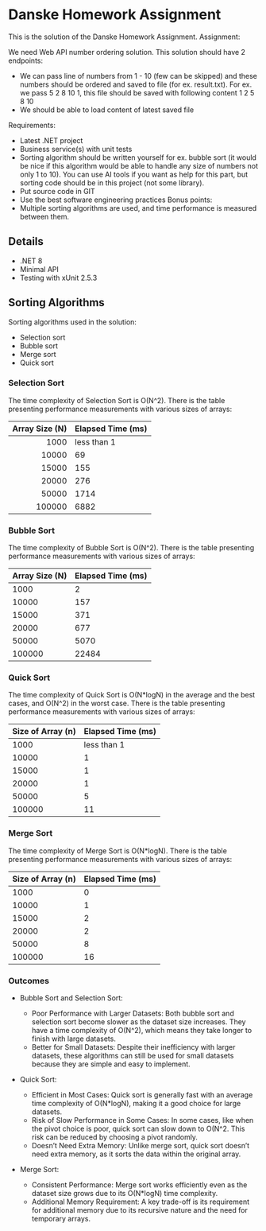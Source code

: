 
# Danske Homework Assignment

This is the solution of the Danske Homework Assignment. Assignment:

We need Web API number ordering solution. This solution should have 2 endpoints:
- We can pass line of numbers from 1 - 10 (few can be skipped) and these numbers should be ordered and saved to file (for ex. result.txt). For ex. we pass 5 2 8 10 1, this file should be saved with following content 1 2 5 8 10
- We should be able to load content of latest saved file

Requirements:
- Latest .NET project
- Business service(s) with unit tests
- Sorting algorithm should be written yourself for ex. bubble sort (it would be nice if this algorithm would be able to handle any size of numbers not only 1 to 10). You can use AI tools if you want as help for this part, but sorting code should be in this project (not some library).
- Put source code in GIT
- Use the best software engineering practices
  Bonus points:
- Multiple sorting algorithms are used, and time performance is measured between them.

## Details
- .NET 8
- Minimal API
- Testing with xUnit 2.5.3

## Sorting Algorithms
Sorting algorithms used in the solution:
- Selection sort
- Bubble sort
- Merge sort
- Quick sort

### Selection Sort
The time complexity of Selection Sort is O(N^2). There is the table presenting performance measurements with various sizes of arrays:

| Array Size (N) | Elapsed Time (ms) |
|---------------:|-------------------|
|           1000 | less than 1       |
|          10000 | 69                |
|          15000 | 155               |
|          20000 | 276               |
|          50000 | 1714              |
|         100000 | 6882              |

### Bubble Sort

The time complexity of Bubble Sort is O(N^2). There is the table presenting performance measurements with various sizes of arrays:

| Array Size (N) | Elapsed Time (ms) |
|----------------|-------------------|
| 1000           | 2                 |
| 10000          | 157               |
| 15000          | 371               |
| 20000          | 677               |
| 50000          | 5070              |
| 100000         | 22484             |

### Quick Sort

The time complexity of Quick Sort is O(N*logN) in the average and the best cases, and O(N^2) in the worst case. There is the table presenting performance measurements with various sizes of arrays:

| Size of Array (n) | Elapsed Time (ms) |
|-------------------|-------------------|
| 1000              | less than 1       |
| 10000             | 1                 |
| 15000             | 1                 |
| 20000             | 1                 |
| 50000             | 5                 |
| 100000            | 11                |

### Merge Sort

The time complexity of Merge Sort is O(N*logN). There is the table presenting performance measurements with various sizes of arrays:

| Size of Array (n) | Elapsed Time (ms) |
|-------------------|-------------------|
| 1000              | 0                 |
| 10000             | 1                 |
| 15000             | 2                 |
| 20000             | 2                 |
| 50000             | 8                 |
| 100000            | 16                |


### Outcomes

- Bubble Sort and Selection Sort:
    - Poor Performance with Larger Datasets: Both bubble sort and selection sort become slower as the dataset size increases. They have a time complexity of O(N^2), which means they take longer to finish with large datasets.
    - Better for Small Datasets: Despite their inefficiency with larger datasets, these algorithms can still be used for small datasets because they are simple and easy to implement.

- Quick Sort:
    - Efficient in Most Cases: Quick sort is generally fast with an average time complexity of O(N*logN), making it a good choice for large datasets.
    - Risk of Slow Performance in Some Cases: In some cases, like when the pivot choice is poor, quick sort can slow down to O(N^2. This risk can be reduced by choosing a pivot randomly.
    - Doesn’t Need Extra Memory: Unlike merge sort, quick sort doesn’t need extra memory, as it sorts the data within the original array.

- Merge Sort:
    - Consistent Performance: Merge sort works efficiently even as the dataset size grows due to its O(N*logN) time complexity.
    - Additional Memory Requirement: A key trade-off is its requirement for additional memory due to its recursive nature and the need for temporary arrays.




